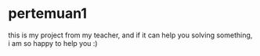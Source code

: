 # pertemuan1
this is my project from my teacher, and if it can help you solving something, i am so happy to help you :)
